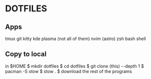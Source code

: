 # DOTFILES

## Apps

tmux
git
kitty
kde plasma (not all of them)
nvim (astro)
zsh
bash
shell

## Copy to local

in $HOME
$ mkdir dotfiles
$ cd dotfiles
$ git clone (this) --depth 1
$ pacman -S stow
$ stow .
$ download the rest of the programs
